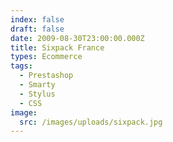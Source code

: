 ```yaml
---
index: false
draft: false
date: 2009-08-30T23:00:00.000Z
title: Sixpack France
types: Ecommerce
tags:
  - Prestashop
  - Smarty
  - Stylus
  - CSS
image:
  src: /images/uploads/sixpack.jpg
---
```

